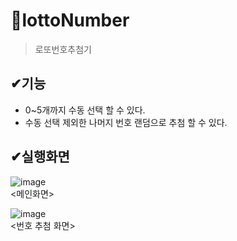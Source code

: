 # 📌lottoNumber
>로또번호추첨기

## ✔기능
<ul>
  <li>0~5개까지 수동 선택 할 수 있다.  </li>
  <li>수동 선택 제외한 나머지 번호 랜덤으로 추첨 할 수 있다. </li>

</ul>

## ✔실행화면
![image](https://user-images.githubusercontent.com/76811495/155011533-7898c010-2368-4f83-9847-4ab7d8c5316a.png)
<br>
<메인화면>

![image](https://user-images.githubusercontent.com/76811495/155011573-795f0c70-ee9f-424f-9254-da7bf7cbfcf0.png)
<br>
<번호 추첨 화면>
